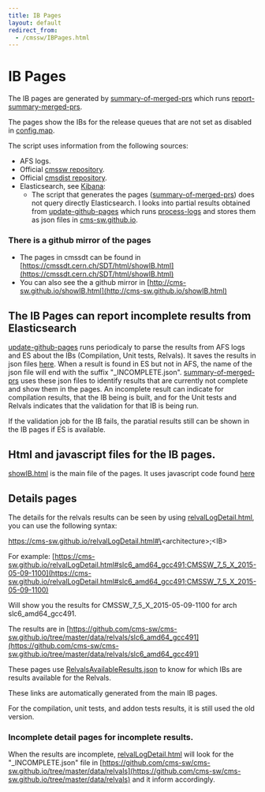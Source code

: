 ```yaml
---
title: IB Pages
layout: default
redirect_from:
  - /cmssw/IBPages.html
---
```



# IB Pages

The IB pages are generated by [summary-of-merged-prs](https://cmssdt.cern.ch/jenkins/job/summary-of-merged-prs/) which runs [report-summary-merged-prs](https://github.com/cms-sw/cms-bot/blob/master/report-summary-merged-prs).

The pages show the IBs for the release queues that are not set as disabled in [config.map](https://github.com/cms-sw/cms-bot/blob/master/config.map).

The script uses information from the following sources: 

  - AFS logs.
  - Official [cmssw repository](https://github.com/cms-sw/cmssw).
  - Official [cmsdist repository](https://github.com/cms-sw/cmsdist).
  - Elasticsearch, see [Kibana](http://cmskibana.cern.ch/kibana/#/dashboard/file/default.json):
    - The script that generates the pages ([summary-of-merged-prs](https://cmssdt.cern.ch/jenkins/job/summary-of-merged-prs/)) 
      does not query directly Elasticsearch. I looks into partial results obtained from [update-github-pages](https://cmssdt.cern.ch/jenkins/job/update-github-pages/) 
      which runs [process-logs](https://github.com/cms-sw/cms-sw.github.io/blob/master/process-logs)
      and stores them as json files in [cms-sw.github.io](https://github.com/cms-sw/cms-sw.github.io).

### There is a github mirror of the pages

  - The pages in cmssdt can be found in [https://cmssdt.cern.ch/SDT/html/showIB.html](https://cmssdt.cern.ch/SDT/html/showIB.html)
  - You can also see the a github mirror in [http://cms-sw.github.io/showIB.html](http://cms-sw.github.io/showIB.html)

## The IB Pages can report incomplete results from Elasticsearch

[update-github-pages](https://cmssdt.cern.ch/jenkins/job/update-github-pages/) runs periodicaly to parse the results 
from AFS logs and ES about the IBs (Compilation, Unit tests, Relvals). 
It saves the results in json files [here](https://github.com/cms-sw/cms-sw.github.io/tree/master/data). When a result is found in ES but not in AFS,
the name of the json file will end with the suffix "_INCOMPLETE.json". [summary-of-merged-prs](https://cmssdt.cern.ch/jenkins/job/summary-of-merged-prs/) 
uses these json files to identify results that are currently not complete and show them in the pages. An incomplete result can indicate for compilation results, 
that the IB being is built, and for the Unit tests and Relvals indicates that the validation for that IB is being run. 

If the validation job for the IB fails, the paratial results still can be shown in the IB pages if ES is available.

## Html and javascript files for the IB pages.

[showIB.html](https://github.com/cms-sw/cms-bot/blob/master/templates/showIB.html) is the main file of the pages. It uses javascript code found [here](https://github.com/cms-sw/cms-bot/tree/master/templates/js)

## Details pages

The details for the relvals results can be seen by using [relvalLogDetail.html](https://github.com/cms-sw/cms-sw.github.io/blob/master/relvalLogDetail.html),
you can use the following syntax:

https://cms-sw.github.io/relvalLogDetail.html#\<architecture\>;\<IB\>

For example: [https://cms-sw.github.io/relvalLogDetail.html#slc6_amd64_gcc491;CMSSW_7_5_X_2015-05-09-1100](https://cms-sw.github.io/relvalLogDetail.html#slc6_amd64_gcc491;CMSSW_7_5_X_2015-05-09-1100)

Will show you the results for CMSSW_7_5_X_2015-05-09-1100 for arch slc6_amd64_gcc491. 

The results are in 
[https://github.com/cms-sw/cms-sw.github.io/tree/master/data/relvals/slc6_amd64_gcc491](https://github.com/cms-sw/cms-sw.github.io/tree/master/data/relvals/slc6_amd64_gcc491)

These pages use [RelvalsAvailableResults.json](https://github.com/cms-sw/cms-sw.github.io/blob/master/data/RelvalsAvailableResults.json)
to know for which IBs are results available for the Relvals. 

These links are automatically generated from the main IB pages.

For the compilation, unit tests, and addon tests results, it is still used the old version. 

### Incomplete detail pages for incomplete results. 

When the results are incomplete, [relvalLogDetail.html](https://github.com/cms-sw/cms-sw.github.io/blob/master/relvalLogDetail.html) will look for the "_INCOMPLETE.json" file
in [https://github.com/cms-sw/cms-sw.github.io/tree/master/data/relvals](https://github.com/cms-sw/cms-sw.github.io/tree/master/data/relvals)
and it inform accordingly.
